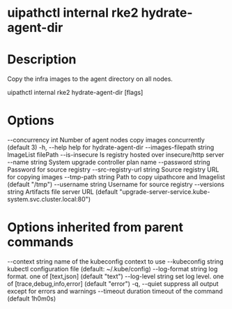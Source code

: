 ﻿# uipathctl internal rke2 hydrate-agent-dir

# Description

Copy the infra images to the agent directory on all nodes.

uipathctl internal rke2 hydrate-agent-dir [flags]

# Options

--concurrency int           Number of agent nodes copy images concurrently (default 3)
  -h, --help                      help for hydrate-agent-dir
      --images-filepath string    ImageList filePath
      --is-insecure               Is registry hosted over insecure/http server
      --name string               System upgrade controller plan name
      --password string           Password for source registry
      --src-registry-url string   Source registry URL for copying images
      --tmp-path string           Path to copy uipathcore and Imagelist (default "/tmp")
      --username string           Username for source registry
      --versions string           Artifacts file server URL (default "upgrade-server-service.kube-system.svc.cluster.local:80")

# Options inherited from parent commands

--context string      name of the kubeconfig context to use
      --kubeconfig string   kubectl configuration file (default: ~/.kube/config)
      --log-format string   log format. one of [text,json] (default "text")
      --log-level string    set log level. one of [trace,debug,info,error] (default "error")
  -q, --quiet               suppress all output except for errors and warnings
      --timeout duration    timeout of the command (default 1h0m0s)

